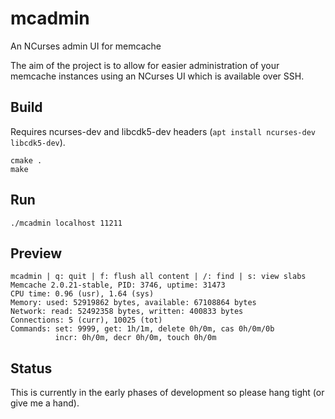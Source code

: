 # mcadmin

An NCurses admin UI for memcache

The aim of the project is to allow for easier administration of your memcache instances using an NCurses UI which is available over SSH.

## Build

Requires ncurses-dev and libcdk5-dev headers (`apt install ncurses-dev libcdk5-dev`).

```
cmake .
make
```

## Run

```
./mcadmin localhost 11211
```


## Preview

```
mcadmin | q: quit | f: flush all content | /: find | s: view slabs
Memcache 2.0.21-stable, PID: 3746, uptime: 31473
CPU time: 0.96 (usr), 1.64 (sys)
Memory: used: 52919862 bytes, available: 67108864 bytes
Network: read: 52492358 bytes, written: 400833 bytes
Connections: 5 (curr), 10025 (tot)
Commands: set: 9999, get: 1h/1m, delete 0h/0m, cas 0h/0m/0b
          incr: 0h/0m, decr 0h/0m, touch 0h/0m
```

## Status

This is currently in the early phases of development so please hang tight (or give me a hand).
